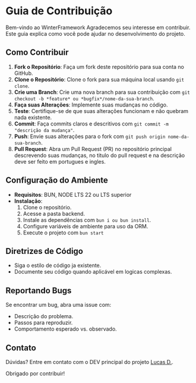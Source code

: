 # Guia de Contribuição

Bem-vindo ao WinterFramework Agradecemos seu interesse em contribuir. Este guia explica como você pode ajudar no desenvolvimento do projeto.

## Como Contribuir

1. **Fork o Repositório**: Faça um fork deste repositório para sua conta no GitHub.
2. **Clone o Repositório**: Clone o fork para sua máquina local usando `git clone`.
3. **Crie uma Branch**: Crie uma nova branch para sua contribuição com `git checkout -b *feature* ou *bugfix*/nome-da-sua-branch`.
4. **Faça suas Alterações**: Implemente suas mudanças no código.
5. **Teste**: Certifique-se de que suas alterações funcionam e não quebram nada existente.
6. **Commit**: Faça commits claros e descritivos com `git commit -m "descrição da mudança"`.
7. **Push**: Envie suas alterações para o fork com `git push origin nome-da-sua-branch`.
8. **Pull Request**: Abra um Pull Request (PR) no repositório principal descrevendo suas mudanças, no titulo do pull request e na descrição deve ser feito em portugues e ingles.

## Configuração do Ambiente

- **Requisitos**: BUN, NODE LTS 22 ou LTS superior
- **Instalação**: 
  1. Clone o repositório.
  2. Acesse a pasta backend.
  3. Instale as dependências com `bun i ou bun install`.
  4. Configure variáveis de ambiente para uso da ORM.
  5. Execute o projeto com `bun start`

## Diretrizes de Código

- Siga o estilo de código ja existente.
- Documente seu código quando aplicável em logicas complexas.

## Reportando Bugs

Se encontrar um bug, abra uma issue com:
- Descrição do problema.
- Passos para reproduzir.
- Comportamento esperado vs. observado.

## Contato

Dúvidas? Entre em contato com o DEV principal do projeto [Lucas D.](https://github.com/durukar).

Obrigado por contribuir!
